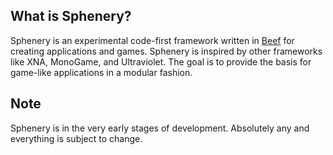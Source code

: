 ## What is Sphenery?

Sphenery is an experimental code-first framework written in [Beef](https://beeflang.org) for creating applications and games.
Sphenery is inspired by other frameworks like XNA, MonoGame, and Ultraviolet.
The goal is to provide the basis for game-like applications in a modular fashion.

## Note

Sphenery is in the very early stages of development. Absolutely any and everything is subject to change.